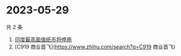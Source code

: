 # 2023-05-29

共 2 条

<!-- BEGIN ZHIHUSEARCH -->
<!-- 最后更新时间 Mon May 29 2023 06:07:31 GMT+0800 (China Standard Time) -->
1. [印度最高面值纸币将停用](https://www.zhihu.com/search?q=印度最高面值纸币将停用)
1. [C919 商业首飞](https://www.zhihu.com/search?q=C919 商业首飞)
<!-- END ZHIHUSEARCH -->
